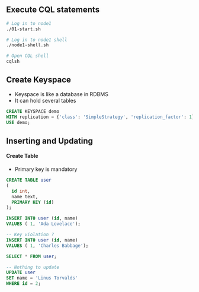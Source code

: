 ## Execute CQL statements

```bash
# Log in to node1
./01-start.sh

# Log in to node1 shell
./node1-shell.sh

# Open CQL shell
cqlsh
```

## Create Keyspace

* Keyspace is like a database in RDBMS
* It can hold several tables

```sql
CREATE KEYSPACE demo
WITH replication = {'class': 'SimpleStrategy', 'replication_factor': 1};
USE demo;
```

## Inserting and Updating

#### Create Table

* Primary key is mandatory

```sql
CREATE TABLE user
(
  id int,
  name text,
  PRIMARY KEY (id)
);
```

```sql
INSERT INTO user (id, name)
VALUES ( 1, 'Ada Lovelace');

-- Key violation ?
INSERT INTO user (id, name)
VALUES ( 1, 'Charles Babbage');

SELECT * FROM user;

-- Nothing to update
UPDATE user
SET name = 'Linus Torvalds'
WHERE id = 2;
```
